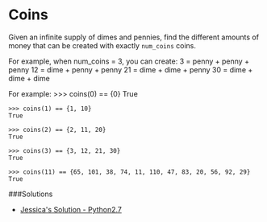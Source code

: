 Coins
=====
Given an infinite supply of dimes and pennies, find the different amounts of
money that can be created with exactly `num_coins` coins.

For example, when num_coins = 3, you can create:
    3 = penny + penny + penny
   12 = dime + penny + penny
   21 = dime + dime + penny
   30 = dime + dime + dime

For example:
    >>> coins(0) == {0}
    True

    >>> coins(1) == {1, 10}
    True

    >>> coins(2) == {2, 11, 20}
    True

    >>> coins(3) == {3, 12, 21, 30}
    True

    >>> coins(11) == {65, 101, 38, 74, 11, 110, 47, 83, 20, 56, 92, 29}
    True

###Solutions

- [Jessica's Solution - Python2.7](https://github.com/chatasweetie/whiteboarding-and-coding-problems/blob/master/questions/coins/solution/coins.py)
